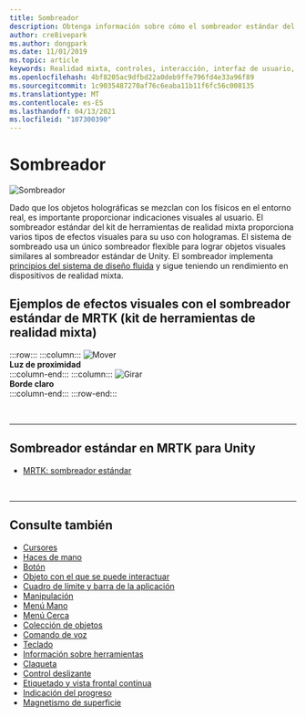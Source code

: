 ```yaml
---
title: Sombreador
description: Obtenga información sobre cómo el sombreador estándar del kit de herramientas de realidad mixta proporciona varios tipos de efectos visuales que se pueden usar con hologramas en las aplicaciones de realidad mixta.
author: cre8ivepark
ms.author: dongpark
ms.date: 11/01/2019
ms.topic: article
keywords: Realidad mixta, controles, interacción, interfaz de usuario, UX, sombreador, auriculares de realidad mixta, auriculares de realidad mixta de Windows, auriculares de realidad virtual, HoloLens, MRTK, kit de herramientas de realidad mixta, efectos visuales
ms.openlocfilehash: 4bf8205ac9dfbd22a0deb9ffe796fd4e33a96f89
ms.sourcegitcommit: 1c9035487270af76c6eaba11b11f6fc56c008135
ms.translationtype: MT
ms.contentlocale: es-ES
ms.lasthandoff: 04/13/2021
ms.locfileid: "107300390"
---
```

# <a name="shader"></a>Sombreador

![Sombreador](images/UX_Hero_StandardShader.jpg)

Dado que los objetos holográficas se mezclan con los físicos en el entorno real, es importante proporcionar indicaciones visuales al usuario. El sombreador estándar del kit de herramientas de realidad mixta proporciona varios tipos de efectos visuales para su uso con hologramas. El sistema de sombreado usa un único sombreador flexible para lograr objetos visuales similares al sombreador estándar de Unity. El sombreador implementa [principios del sistema de diseño fluida](https://www.microsoft.com/design/fluent/#/) y sigue teniendo un rendimiento en dispositivos de realidad mixta.
<br>

## <a name="examples-of-visual-effects-using-mrtk-mixed-reality-toolkit-standard-shader"></a>Ejemplos de efectos visuales con el sombreador estándar de MRTK (kit de herramientas de realidad mixta) 
:::row:::
    :::column:::
       ![Mover](images/UX_Button_Affordance_ProximityLight.jpg)<br>
       **Luz de proximidad**<br>
    :::column-end:::
    :::column:::
       ![Girar](images/UX_Button_Affordance_FocusHighlight.jpg)<br>
        **Borde claro**<br>
    :::column-end:::
:::row-end:::

<br>

---

## <a name="standard-shader-in-mrtk-for-unity"></a>Sombreador estándar en MRTK para Unity

* [MRTK: sombreador estándar](https://docs.microsoft.com/windows/mixed-reality/mrtk-unity/features/rendering/mrtk-standard-shader)

<br>

---

## <a name="see-also"></a>Consulte también

* [Cursores](cursors.md)
* [Haces de mano](point-and-commit.md)
* [Botón](button.md)
* [Objeto con el que se puede interactuar](interactable-object.md)
* [Cuadro de límite y barra de la aplicación](app-bar-and-bounding-box.md)
* [Manipulación](direct-manipulation.md)
* [Menú Mano](hand-menu.md)
* [Menú Cerca](near-menu.md)
* [Colección de objetos](object-collection.md)
* [Comando de voz](voice-input.md)
* [Teclado](keyboard.md)
* [Información sobre herramientas](tooltip.md)
* [Claqueta](slate.md)
* [Control deslizante](slider.md)
* [Etiquetado y vista frontal continua](billboarding-and-tag-along.md)
* [Indicación del progreso](progress.md)
* [Magnetismo de superficie](surface-magnetism.md)
